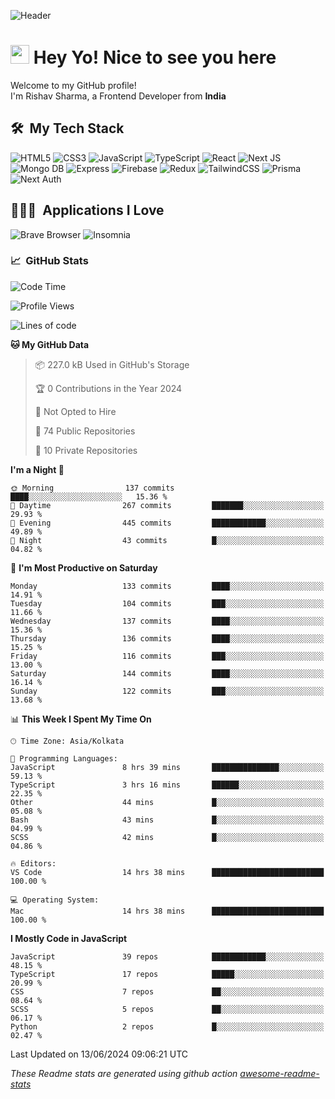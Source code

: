 ![Header](https://github.com/0xrishavsharma/0xrishavsharma/assets/63146727/d1ced55d-0def-4c32-8adf-552853988438)


<h1>
  <img src="https://emojis.slackmojis.com/emojis/images/1531849430/4246/blob-sunglasses.gif?1531849430" width="30"/> 
  Hey Yo! Nice to see you here 
<!--   <img src="https://user-images.githubusercontent.com/18350557/176309783-0785949b-9127-417c-8b55-ab5a4333674e.gif" width="30"/>  -->
</h1> 

<p>Welcome to my GitHub profile! </br> I'm Rishav Sharma, a Frontend Developer from <b>India</b>
<h2> 🛠 &nbsp;My Tech Stack</h3>

  ![HTML5](https://img.shields.io/badge/html5-%23E34F26.svg?style=for-the-badge&logo=html5&logoColor=white)
  ![CSS3](https://img.shields.io/badge/css3-%231572B6.svg?style=for-the-badge&logo=css3&logoColor=white)
  ![JavaScript](https://img.shields.io/badge/javascript-%23323330.svg?style=for-the-badge&logo=javascript&logoColor=%23F7DF1E)
  ![TypeScript](https://img.shields.io/badge/typescript-%23007ACC.svg?style=for-the-badge&logo=typescript&logoColor=white)
  ![React](https://img.shields.io/badge/react-%2320232a.svg?style=for-the-badge&logo=react&logoColor=%2361DAFB)
  ![Next JS](https://img.shields.io/badge/Next-black?style=for-the-badge&logo=next.js&logoColor=white)
  ![Mongo DB](https://img.shields.io/badge/MongoDB-13AA52?style=for-the-badge&logo=next.js&logoColor=white)
  ![Express](https://img.shields.io/badge/Express-1D1F21?style=for-the-badge&logo=express&logoColor=white)
  ![Firebase](https://img.shields.io/badge/Firebase-039BE5?style=for-the-badge&logo=Firebase&logoColor=white)
  ![Redux](https://img.shields.io/badge/redux-%23593d88.svg?style=for-the-badge&logo=redux&logoColor=white)
  ![TailwindCSS](https://img.shields.io/badge/tailwindcss-%2338B2AC.svg?style=for-the-badge&logo=tailwind-css&logoColor=white)
  ![Prisma](https://img.shields.io/badge/Prisma-3982CE?style=for-the-badge&logo=Prisma&logoColor=white)
  ![Next Auth](https://img.shields.io/badge/next--auth-3982CE?style=for-the-badge&logo=auth&logoColor=white)

<h2> 👨🏻‍💻 &nbsp;Applications I Love </h3>

  ![Brave Browser](https://img.shields.io/badge/-Brave_Browser-FB542B?style=for-the-badge&logo=brave&logoColor=white)
  ![Insomnia](https://img.shields.io/badge/-Insomnia-5849BE?style=for-the-badge&logo=insomnia&logoColor=white)


<h3> 📈 &nbsp;GitHub Stats </h3>

<!--START_SECTION:waka-->
![Code Time](http://img.shields.io/badge/Code%20Time-114%20hrs%2050%20mins-blue)

![Profile Views](http://img.shields.io/badge/Profile%20Views-0-blue)

![Lines of code](https://img.shields.io/badge/From%20Hello%20World%20I%27ve%20Written-8.2%20million%20lines%20of%20code-blue)

**🐱 My GitHub Data** 

> 📦 227.0 kB Used in GitHub's Storage 
 > 
> 🏆 0 Contributions in the Year 2024
 > 
> 🚫 Not Opted to Hire
 > 
> 📜 74 Public Repositories 
 > 
> 🔑 10 Private Repositories 
 > 
**I'm a Night 🦉** 

```text
🌞 Morning                137 commits         ████░░░░░░░░░░░░░░░░░░░░░   15.36 % 
🌆 Daytime                267 commits         ███████░░░░░░░░░░░░░░░░░░   29.93 % 
🌃 Evening                445 commits         ████████████░░░░░░░░░░░░░   49.89 % 
🌙 Night                  43 commits          █░░░░░░░░░░░░░░░░░░░░░░░░   04.82 % 
```
📅 **I'm Most Productive on Saturday** 

```text
Monday                   133 commits         ████░░░░░░░░░░░░░░░░░░░░░   14.91 % 
Tuesday                  104 commits         ███░░░░░░░░░░░░░░░░░░░░░░   11.66 % 
Wednesday                137 commits         ████░░░░░░░░░░░░░░░░░░░░░   15.36 % 
Thursday                 136 commits         ████░░░░░░░░░░░░░░░░░░░░░   15.25 % 
Friday                   116 commits         ███░░░░░░░░░░░░░░░░░░░░░░   13.00 % 
Saturday                 144 commits         ████░░░░░░░░░░░░░░░░░░░░░   16.14 % 
Sunday                   122 commits         ███░░░░░░░░░░░░░░░░░░░░░░   13.68 % 
```


📊 **This Week I Spent My Time On** 

```text
🕑︎ Time Zone: Asia/Kolkata

💬 Programming Languages: 
JavaScript               8 hrs 39 mins       ███████████████░░░░░░░░░░   59.13 % 
TypeScript               3 hrs 16 mins       ██████░░░░░░░░░░░░░░░░░░░   22.35 % 
Other                    44 mins             █░░░░░░░░░░░░░░░░░░░░░░░░   05.08 % 
Bash                     43 mins             █░░░░░░░░░░░░░░░░░░░░░░░░   04.99 % 
SCSS                     42 mins             █░░░░░░░░░░░░░░░░░░░░░░░░   04.86 % 

🔥 Editors: 
VS Code                  14 hrs 38 mins      █████████████████████████   100.00 % 

💻 Operating System: 
Mac                      14 hrs 38 mins      █████████████████████████   100.00 % 
```

**I Mostly Code in JavaScript** 

```text
JavaScript               39 repos            ████████████░░░░░░░░░░░░░   48.15 % 
TypeScript               17 repos            █████░░░░░░░░░░░░░░░░░░░░   20.99 % 
CSS                      7 repos             ██░░░░░░░░░░░░░░░░░░░░░░░   08.64 % 
SCSS                     5 repos             ██░░░░░░░░░░░░░░░░░░░░░░░   06.17 % 
Python                   2 repos             █░░░░░░░░░░░░░░░░░░░░░░░░   02.47 % 
```




 Last Updated on 13/06/2024 09:06:21 UTC
<!--END_SECTION:waka-->
*These Readme stats are generated using github action [awesome-readme-stats](https://github.com/anmol098/waka-readme-stats)*
